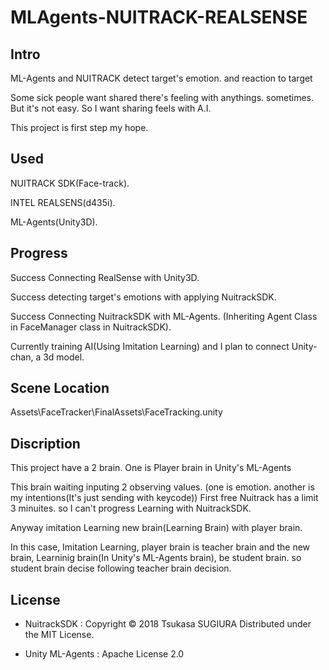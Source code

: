 # MLAgents-NUITRACK-REALSENSE
 ## Intro

ML-Agents and NUITRACK detect target's emotion. and reaction to target 

Some sick people want shared there's feeling with anythings. sometimes.
But it's not easy.
So I want sharing feels with A.I. 

This project is first step my hope.

## Used
 NUITRACK SDK(Face-track).
 
 INTEL REALSENS(d435i).
 
 ML-Agents(Unity3D).
 
## Progress
Success Connecting RealSense with Unity3D.

Success detecting target's emotions with applying NuitrackSDK.

Success Connecting NuitrackSDK with ML-Agents. (Inheriting Agent Class in FaceManager class in NuitrackSDK).

Currently training AI(Using Imitation Learning) and I plan to connect Unity-chan, a 3d model.


## Scene Location
Assets\FaceTracker\FinalAssets\FaceTracking.unity

## Discription

This project have a 2 brain.
One is Player brain in Unity's ML-Agents

This brain waiting inputing 2 observing values. (one is emotion. another is my intentions(It's just sending with keycode))
First free Nuitrack has a limit 3 minuites. so I can't progress Learning with NuitrackSDK. 

Anyway imitation Learning new brain(Learning Brain) with player brain.

In this case, Imitation Learning, player brain is teacher brain and the new brain, Learninig brain(In Unity's ML-Agents brain), be student brain. so student brain decise following teacher brain decision. 


## License

- NuitrackSDK : 
Copyright © 2018 Tsukasa SUGIURA
Distributed under the MIT License.

 - Unity ML-Agents : 
Apache License 2.0
